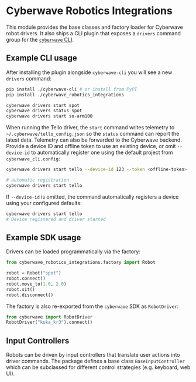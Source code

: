 # Cyberwave Robotics Integrations

This module provides the base classes and factory loader for Cyberwave robot drivers.
It also ships a CLI plugin that exposes a `drivers` command group for the
[`cyberwave` CLI](../cyberwave-cli/README.md).

## Example CLI usage

After installing the plugin alongside `cyberwave-cli` you will see a new
`drivers` command:

```bash
pip install ./cyberwave-cli # or install from PyPI
pip install ./cyberwave_robotics_integrations

cyberwave drivers start spot
cyberwave drivers status spot
cyberwave drivers start so-arm100
```

When running the Tello driver, the `start` command writes telemetry to `~/.cyberwave/tello_config.json` so the `status` command can report the
latest data. Telemetry can also be forwarded to the Cyberwave backend.
Provide a device ID and offline token to use an existing device, or omit
`--device-id` to automatically register one using the default project from
`cyberwave_cli.config`:

```bash
cyberwave drivers start tello --device-id 123 --token <offline-token>

# automatic registration
cyberwave drivers start tello
```

If `--device-id` is omitted, the command automatically registers a device using
your configured defaults:

```bash
cyberwave drivers start tello
# Device registered and driver started
```

## Example SDK usage

Drivers can be loaded programmatically via the factory:

```python
from cyberwave_robotics_integrations.factory import Robot

robot = Robot("spot")
robot.connect()
robot.move_to(1.0, 2.0)
robot.sit()
robot.disconnect()
```

The factory is also re-exported from the `cyberwave` SDK as `RobotDriver`:

```python
from cyberwave import RobotDriver
RobotDriver("kuka_kr3").connect()
```

## Input Controllers

Robots can be driven by input controllers that translate user actions into driver commands.  The package defines a base class `BaseInputController` which can be subclassed for different control strategies (e.g. keyboard, web UI).
